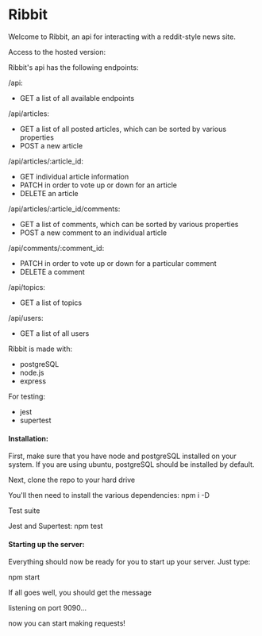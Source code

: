 # Ribbit

Welcome to Ribbit, an api for interacting with a reddit-style news site.

Access to the hosted version: 


Ribbit's api has the following endpoints:

/api:
* GET a list of all available endpoints


/api/articles:

* GET a list of all posted articles, which can be sorted by various properties
* POST a new article


/api/articles/:article_id:

* GET individual article information
* PATCH in order to vote up or down for an article
* DELETE an article


/api/articles/:article_id/comments:

* GET a list of comments, which can be sorted by various properties
* POST a new comment to an individual article


/api/comments/:comment_id:

* PATCH in order to vote up or down for a particular comment
* DELETE a comment


/api/topics:

* GET a list of topics


/api/users:

* GET a list of all users


Ribbit is made with:

* postgreSQL
* node.js 
* express

For testing:

* jest
* supertest

#### Installation:

First, make sure that you have node and postgreSQL installed on your system. If you are using ubuntu, postgreSQL should be installed by default.


Next, clone the repo to your hard drive 


You'll then need to install the various dependencies: npm i -D

Test suite

Jest and Supertest: npm test


#### Starting up the server:

Everything should now be ready for you to start up your server. Just type:

npm start

If all goes well, you should get the message

listening on port 9090...

now you can start making requests!